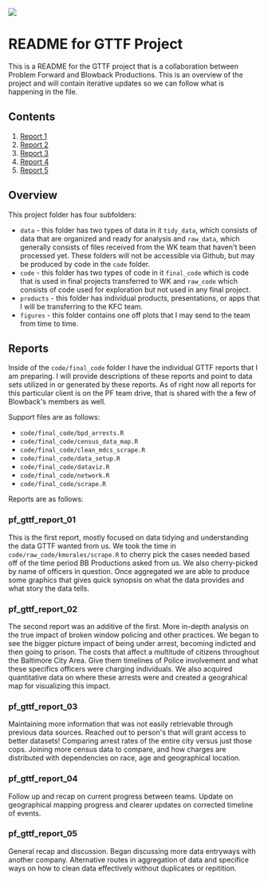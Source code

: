 ![](https://www.problemforward.com/images/pf_logo.jpg)

# README for GTTF Project

This is a README for the GTTF project that is a collaboration between Problem Forward and Blowback Productions. This is an overview of the project and will contain iterative updates so we can follow what is happening in the file. 

## Contents

1. [Report 1](#pf_gttf_report_01)
2. [Report 2](#pf_gttf_report_02)
3. [Report 3](#pf_gttf_report_03)
4. [Report 4](#pf_gttf_report_04)
5. [Report 5](#pf_gttf_report_05)

## Overview

This project folder has four subfolders:
* `data` - this folder has two types of data in it `tidy_data`, which consists of data that are organized and ready for analysis and `raw_data`, which generally consists of files received from the WK team that haven't been processed yet. These folders will not be accessible via Github, but may be produced by code in the `code` folder.  
* `code` - this folder has two types of code in it `final_code` which is code that is used in final projects transferred to WK and `raw_code` which consists of code used for exploration but not used in any final project. 
* `products` - this folder has individual products, presentations, or apps that I will be transferring to the KFC team. 
* `figures` - this folder contains one off plots that I may send to the team from time to time. 

## Reports

Inside of the `code/final_code` folder I have the individual GTTF reports that I am preparing. I will provide descriptions of these reports and point to data sets utilized in or generated by these reports. As of right now all reports for this particular client is on the PF team drive, that is shared with the a few of Blowback's members as well. 

Support files are as follows:
  - `code/final_code/bpd_arrests.R`
  - `code/final_code/census_data_map.R`
  - `code/final_code/clean_mdcs_scrape.R`
  - `code/final_code/data_setup.R`
  - `code/final_code/dataviz.R`
  - `code/final_code/network.R`
  - `code/final_code/scrape.R`

Reports are as follows: 

### pf_gttf_report_01

This is the first report, mostly focused on data tidying and understanding the data GTTF wanted from us. We took the time in `code/raw_code/kmorales/scrape.R` to cherry pick the cases needed based off of the time period BB Productions asked from us. We also cherry-picked by name of officers in question. Once aggregated we are able to produce some graphics that gives quick synopsis on what the data provides and what story the data tells.

### pf_gttf_report_02

The second report was an additive of the first. More in-depth analysis on the true impact of broken window policing and other practices. We began to see the bigger picture impact of being under arrest, becoming indicted and then going to prison. The costs that affect a multitude of citizens throughout the Baltimore City Area. Give them timelines of Police involvement and what these specifics officers were charging individuals. We also acquired quantitative data on where these arrests were and created a geograhical map for visualizing this impact. 

### pf_gttf_report_03

Maintaining more information that was not easily retrievable through previous data sources. Reached out to person's that will grant access to better datasets! Comparing arrest rates of the entire city versus just those cops. Joining more census data to compare, and how charges are distributed with dependencies on race, age and geographical location. 

### pf_gttf_report_04

Follow up and recap on current progress between teams. Update on geographical mapping progress and clearer updates on corrected timeline of events.

### pf_gttf_report_05

General recap and discussion. Began discussing more data entryways with another company. Alternative routes in aggregation of data and specifice ways on how to clean data effectively without duplicates or repitition. 

